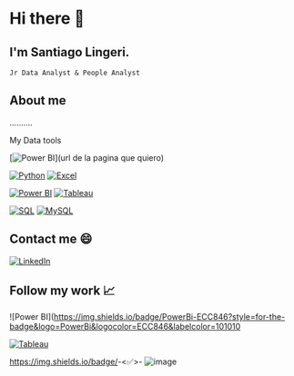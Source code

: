 # Hi there 👋

## I'm Santiago Lingeri.
    Jr Data Analyst & People Analyst

## About me

..........

My Data tools

[![Power BI](https://img.shields.io/badge/Power--BI-grey&style=for-the-badge?logo=powerbi&logocolor=F2C811&labelColor=101010)](url de la pagina que quiero)</br>



[![Python](https://img.shields.io/badge/Python-3.x-blue?logo=python)](https://www.python.org/)
    [![Excel](https://img.shields.io/badge/Excel-2016-green?logo=microsoft-excel)](https://www.microsoft.com/en-us/microsoft-365/excel)

[![Power BI](https://img.shields.io/badge/Power%20BI-Desktop-yellow?logo=power-bi)](https://powerbi.microsoft.com/)
[![Tableau](https://img.shields.io/badge/Tableau-Data%20Visualization-blueviolet?logo=tableau)](https://www.tableau.com/)

[![SQL](https://img.shields.io/badge/SQL-Database-red?logo=sql)](https://en.wikipedia.org/wiki/SQL)
    [![MySQL](https://img.shields.io/badge/MySQL-Database-orange?logo=mysql)](https://www.mysql.com/)

## Contact me :smile:

[![LinkedIn](https://img.shields.io/badge/LinkedIn-Profile-blue?logo=linkedin)](https://www.linkedin.com/in/SantiagoLingeri)

## Follow my work 📈

![Power BI](https://img.shields.io/badge/PowerBi-ECC846?style=for-the-badge&logo=PowerBi&logocolor=ECC846&labelcolor=101010</br>

[![Tableau](https://img.shields.io/badge/Tableau-Public%20Profile-blueviolet?logo=tableau)](https://public.tableau.com/profile/your-tableau-username)


https://img.shields.io/badge/<Data Analytics>-<✅>-<inactive>
![image](https://github.com/SantiagoLingeri/SantiagoLingeri/assets/85772100/778feb73-baea-4883-bc9b-d0163f9953c9)
